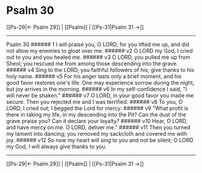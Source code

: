 # Psalm 30

[[Ps-29|← Psalm 29]] | [[Psalm]] | [[Ps-31|Psalm 31 →]]
***

Psalm 30 ###### 1 I will praise you, O LORD, for you lifted me up, and did not allow my enemies to gloat over me. ###### v2 O LORD my God, I cried out to you and you healed me. ###### v3 O LORD, you pulled me up from Sheol; you rescued me from among those descending into the grave. ###### v4 Sing to the LORD, you faithful followers of his; give thanks to his holy name. ###### v5 For his anger lasts only a brief moment, and his good favor restores one's life. One may experience sorrow during the night, but joy arrives in the morning. ###### v6 In my self-confidence I said, "I will never be shaken." ###### v7 O LORD, in your good favor you made me secure. Then you rejected me and I was terrified. ###### v8 To you, O LORD, I cried out; I begged the Lord for mercy: ###### v9 "What profit is there in taking my life, in my descending into the Pit? Can the dust of the grave praise you? Can it declare your loyalty? ###### v10 Hear, O LORD, and have mercy on me. O LORD, deliver me." ###### v11 Then you turned my lament into dancing; you removed my sackcloth and covered me with joy. ###### v12 So now my heart will sing to you and not be silent; O LORD my God, I will always give thanks to you.

***
[[Ps-29|← Psalm 29]] | [[Psalm]] | [[Ps-31|Psalm 31 →]]

